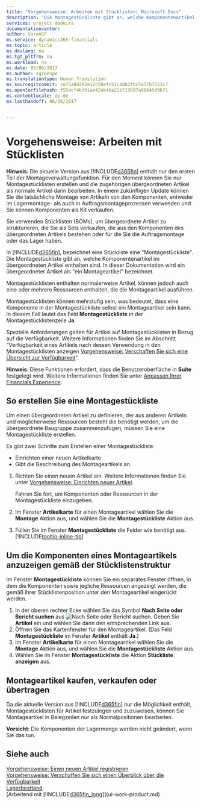 ```yaml
---
title: "Vorgehensweise: Arbeiten mit Stücklisten| Microsoft Docs"
description: "Die Montagestückliste gibt an, welche Komponentenartikel oder Ressourcen erforderlich sind, um den Artikel zu montieren, den die Montagestückliste darstellt. Montagestücklisten enthalten normalerweise Artikel, können jedoch auch eine oder mehrere Ressourcen enthalten, die die Montagearbeit ausführen."
services: project-madeira
documentationcenter: 
author: SorenGP
ms.service: dynamics365-financials
ms.topic: article
ms.devlang: na
ms.tgt_pltfrm: na
ms.workload: na
ms.date: 05/06/2017
ms.author: sgroespe
ms.translationtype: Human Translation
ms.sourcegitcommit: ce75a9d292e12c58efc51c4db2fbc5a37b7553c7
ms.openlocfilehash: f55dcf4b391ae42ab46a22b729597a96645d9b71
ms.contentlocale: de-de
ms.lasthandoff: 06/26/2017


---
```

# Vorgehensweise: Arbeiten mit Stücklisten
<a id="how-to-work-with-bills-of-materials" class="xliff"></a>
**Hinweis**: Die aktuelle Version aus [!INCLUDE[d365fin](includes/d365fin_md.md)] enthält nur den ersten Teil der Montageverwaltungsfunktion. Für den Moment können Sie nur Montagestücklisten erstellen und die zugehörigen übergeordneten Artikel als normale Artikel dann bearbeiten. In einem zukünftigen Update können Sie die tatsächliche Montage von Artikeln von den Komponenten, entweder im Lagermontage- als auch in Auftragsmontageprozessen verwenden und Sie können Komponenten als Kit verkaufen.

Sie verwenden Stücklisten (BOMs), um übergeordnete Artikel zu strukturieren, die Sie als Sets verkaufen, die aus den Komponenten des übergeordneten Artikels bestehen oder für die Sie die Auftragsmontage oder das Lager haben.

In [!INCLUDE[d365fin](includes/d365fin_md.md)], bezeichnet eine Stückliste eine "Montagestückliste". Die Montagestückliste gibt an, welche Komponentenartikel im übergeordneten Artikel enthalten sind. In dieser Dokumentation wird ein übergeordneter Artikel als "ein Montageartikel" bezeichnet.

Montagestücklisten enthalten normalerweise Artikel, können jedoch auch eine oder mehrere Ressourcen enthalten, die die Montageartikel ausführen.

Montagestücklisten können mehrstufig sein, was bedeutet, dass eine Komponente in der Montagestückliste selbst ein Montageartikel sein kann. In diesem Fall lautet das Feld **Montagestückliste** in der Montagestücklistenzeile **Ja**.

Spezielle Anforderungen gelten für Artikel auf Montagestücklisten in Bezug auf die Verfügbarkeit. Weitere Informationen finden Sie im Abschnitt "Verfügbarkeit eines Artikels nach dessen Verwendung in den Montagestücklisten anzeigen [Vorgehensweise: Verschaffen Sie sich eine Übersicht zur Verfügbarkeit](inventory-how-availability-overview.md)".

**Hinweis**: Diese Funktionen erfordert, dass die Benutzeroberfläche in **Suite** festgelegt wird. Weitere Informationen finden Sie unter [Anpassen Ihrer Financials Experience](ui-experiences.md).

## So erstellen Sie eine Montagestückliste
<a id="to-create-an-assembly-bom" class="xliff"></a>
Um einen übergeordneten Artikel zu definieren, der aus anderen Artikeln und möglicherweise Ressourcen besteht die benötigt werden, um die übergeordnete Baugruppe zusammenzufügen, müssen Sie eine Montagestückliste erstellen.  

Es gibt zwei Schritte zum Erstellen einer Montagestückliste:
- Einrichten einer neuen Artikelkarte
- Gibt die Beschreibung des Montageartikels an.

1. Richten Sie einen neuen Artikel ein. Weitere Informationen finden Sie unter [Vorgehensweise: Einrichten neuer Artikel](inventory-how-register-new-items.md).

    Fahren Sie fort, um Komponenten oder Ressourcen in der Montagestückliste einzugeben.  
2. Im Fenster **Artikelkarte** für einen Montageartikel wählen Sie die **Montage** Aktion aus, und wählen Sie die **Montagestückliste** Aktion aus.
3. Füllen Sie im Fenster **Montagestückliste** die Felder wie benötigt aus. [!INCLUDE[tooltip-inline-tip](includes/tooltip-inline-tip_md.md)]

## Um die Komponenten eines Montageartikels anzuzeigen gemäß der Stücklistenstruktur
<a id="to-view-the-components-of-an-assembly-item-indented-according-to-the-bom-structure" class="xliff"></a>
Im Fenster **Montagestückliste** können Sie ein separates Fenster öffnen, in dem die Komponenten sowie jegliche Ressourcen angezeigt werden, die gemäß ihrer Stücklistenposition unter den Montageartikel eingerückt werden.

1. In der oberen rechter Ecke wählen Sie das Symbol **Nach Seite oder Bericht suchen** aus ![Nach Seite oder Bericht suchen](media/ui-search/search_small.png "Symbol nach Seite oder Bericht suchen"). Geben Sie **Artikel** ein und wählen Sie dann den entsprechenden Link aus.
2. Öffnen Sie das Kartenfenster für den Montageartikel. (Das Feld **Montagestückliste** im Fenster **Artikel** enthält **Ja**.)
3. Im Fenster **Artikelkarte** für einen Montageartikel wählen Sie die **Montage** Aktion aus, und wählen Sie die **Montagestückliste** Aktion aus.
4. Wählen Sie im Fenster **Montagestückliste** die Aktion **Stückliste anzeigen** aus.

## Montageartikel kaufen, verkaufen oder übertragen
<a id="to-buy-sell-or-transfer-assembly-items" class="xliff"></a>
Da die aktuelle Version aus [!INCLUDE[d365fin](includes/d365fin_md.md)] nur die Möglichkeit enthält, Montagestücklisten für Artikel festzulegen und zuzuweisen, können Sie Montageartikel in Belegzeilen nur als Normalpositionen bearbeiten.

**Vorsicht**: Die Komponenten der Lagermenge werden nicht geändert, wenn Sie das tun.

## Siehe auch
<a id="see-also" class="xliff"></a>
[Vorgehensweise: Einen neuen Artikel registrieren](inventory-how-register-new-items.md)  
[Vorgehensweise: Verschaffen Sie sich einen Überblick über die Verfügbarkeit](inventory-how-availability-overview.md)     
[Lagerbesttand](inventory-manage-inventory.md)  
[Arbeitend mit [!INCLUDE[d365fin_long](includes/d365fin_long_md.md)]](ui-work-product.md)

